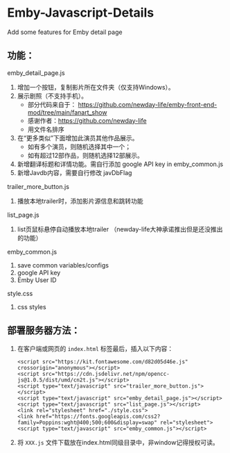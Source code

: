 # Emby-Javascript-Details
Add some features for Emby detail page

## 功能：
emby_detail_page.js
   1. 增加一个按钮，复制影片所在文件夹（仅支持Windows）。
   2. 展示剧照（不支持手机）。
      - 部分代码来自于： https://github.com/newday-life/emby-front-end-mod/tree/main/fanart_show
      - 感谢作者：https://github.com/newday-life
      - 用文件名排序
   3. 在“更多类似”下面增加此演员其他作品展示。
      - 如有多个演员，则随机选择其中一个；
      - 如有超过12部作品，则随机选择12部展示。
   4. 新增翻译标题和详情功能。需自行添加 google API key in emby_common.js
   5. 新增Javdb内容，需要自行修改 javDbFlag
      
trailer_more_button.js
   1. 播放本地trailer时，添加影片源信息和跳转功能
      
list_page.js
   1. list页鼠标悬停自动播放本地trailer （newday-life大神承诺推出但是还没推出的功能）

emby_common.js
   1. save common variables/configs
   2. google API key
   3. Emby User ID

style.css
   1. css styles

## 部署服务器方法：
1. 在客户端或网页的 `index.html` <body></body> 标签最后，插入以下内容：
   ```
   <script src="https://kit.fontawesome.com/d82d05d46e.js" crossorigin="anonymous"></script>
   <script src="https://cdn.jsdelivr.net/npm/opencc-js@1.0.5/dist/umd/cn2t.js"></script>
   <script type="text/javascript" src="trailer_more_button.js"></script>
   <script type="text/javascript" src="emby_detail_page.js"></script>
   <script type="text/javascript" src="list_page.js"></script>
   <link rel="stylesheet" href="./style.css">
   <link href="https://fonts.googleapis.com/css2?family=Poppins:wght@400;500;600&display=swap" rel="stylesheet">
   <script type="text/javascript" src="emby_common.js"></script>
   ```
2. 将 `XXX.js` 文件下载放在index.html同级目录中，非window记得授权可读。

   


